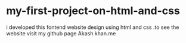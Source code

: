 # my-first-project-on-html-and-css
i developed this fontend website design using html and css .to see the website visit my github page Akash khan.me
